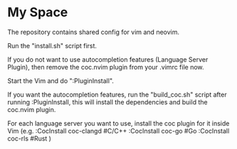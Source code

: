 # My Space

The repository contains shared config for vim and neovim.

Run the "install.sh" script first.

If you do not want to use autocompletion features (Language Server Plugin),
then remove the coc.nvim plugin from your .vimrc file now.

Start the Vim and do ":PluginInstall".

If you want the autocompletion features, run the "build\_coc.sh" script
after running :PluginInstall, this will install the dependencies and
build the coc.nvim plugin.

For each language server you want to use, install the coc plugin for it 
inside Vim
(e.g. :CocInstall coc-clangd   #C/C++
      :CocInstall coc-go       #Go
      :CocInstall coc-rls      #Rust
)

